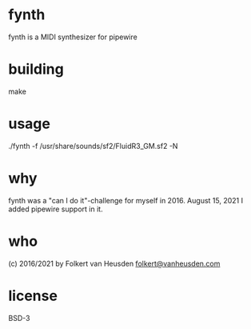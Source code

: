 # fynth
fynth is a MIDI synthesizer for pipewire


# building
make


# usage
./fynth -f /usr/share/sounds/sf2/FluidR3_GM.sf2 -N


# why
fynth was a "can I do it"-challenge for myself in 2016.
August 15, 2021 I added pipewire support in it.


# who
(c) 2016/2021 by Folkert van Heusden <folkert@vanheusden.com>


# license
BSD-3
